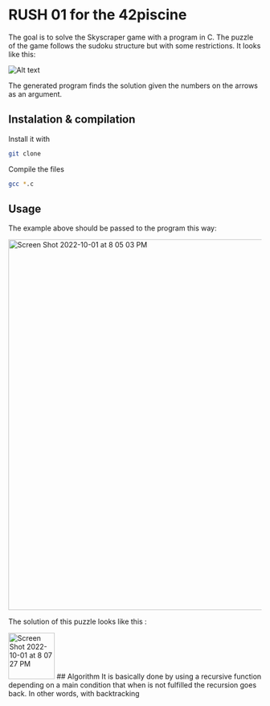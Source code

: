 # RUSH 01 for the 42piscine
The goal is to solve the Skyscraper game with a program in C. 
The puzzle of the game follows the sudoku structure but with some restrictions. It looks like this:

<img src="https://www.brainbashers.com/gifs_tower/skyhelp0.png" alt="Alt text" title="Optional title">

The generated program finds the solution given the numbers on the arrows as an argument. 

## Instalation & compilation
Install it with 
```sh
git clone
```
Compile the files
```sh
gcc *.c
```
## Usage
The example above should be passed to the program this way:  

<img width="736" alt="Screen Shot 2022-10-01 at 8 05 03 PM" src="https://user-images.githubusercontent.com/79358300/193422447-7c1a2dee-661d-44ac-b18f-d9a3bf788d64.png">

The solution of this puzzle looks like this :

<img width="92" alt="Screen Shot 2022-10-01 at 8 07 27 PM" src="https://user-images.githubusercontent.com/79358300/193422465-9f5d4ea2-2222-4057-9463-c33e8590f476.png">
## Algorithm
It is basically done by using a recursive function depending on a main condition that when is not fulfilled the recursion goes back. In other words, with backtracking
